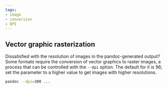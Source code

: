 ```yaml
---
tags:
- image
- conversion
- DPI
---
```


## Vector graphic rasterization

Dissatisfied with the resolution of images in the pandoc-generated
output? Some formats require the conversion of vector graphics to raster
images, a process that can be controlled with the `--dpi` option. The
default for it is 96; set the parameter to a higher value to get images
with higher resolutions.

``` bash
pandoc --dpi=300 ...
```
